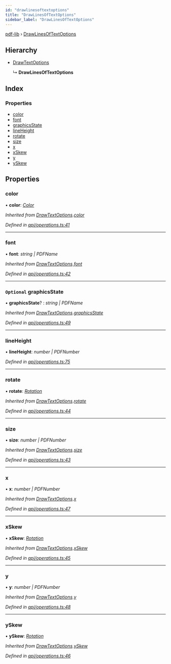 ```yaml
---
id: "drawlinesoftextoptions"
title: "DrawLinesOfTextOptions"
sidebar_label: "DrawLinesOfTextOptions"
---
```


[pdf-lib](../index.md) › [DrawLinesOfTextOptions](drawlinesoftextoptions.md)

## Hierarchy

* [DrawTextOptions](drawtextoptions.md)

  ↳ **DrawLinesOfTextOptions**

## Index

### Properties

* [color](drawlinesoftextoptions.md#color)
* [font](drawlinesoftextoptions.md#font)
* [graphicsState](drawlinesoftextoptions.md#optional-graphicsstate)
* [lineHeight](drawlinesoftextoptions.md#lineheight)
* [rotate](drawlinesoftextoptions.md#rotate)
* [size](drawlinesoftextoptions.md#size)
* [x](drawlinesoftextoptions.md#x)
* [xSkew](drawlinesoftextoptions.md#xskew)
* [y](drawlinesoftextoptions.md#y)
* [ySkew](drawlinesoftextoptions.md#yskew)

## Properties

###  color

• **color**: *[Color](../index.md#color)*

*Inherited from [DrawTextOptions](drawtextoptions.md).[color](drawtextoptions.md#color)*

*Defined in [api/operations.ts:41](https://github.com/Hopding/pdf-lib/blob/d213f92/src/api/operations.ts#L41)*

___

###  font

• **font**: *string | PDFName*

*Inherited from [DrawTextOptions](drawtextoptions.md).[font](drawtextoptions.md#font)*

*Defined in [api/operations.ts:42](https://github.com/Hopding/pdf-lib/blob/d213f92/src/api/operations.ts#L42)*

___

### `Optional` graphicsState

• **graphicsState**? : *string | PDFName*

*Inherited from [DrawTextOptions](drawtextoptions.md).[graphicsState](drawtextoptions.md#optional-graphicsstate)*

*Defined in [api/operations.ts:49](https://github.com/Hopding/pdf-lib/blob/d213f92/src/api/operations.ts#L49)*

___

###  lineHeight

• **lineHeight**: *number | PDFNumber*

*Defined in [api/operations.ts:75](https://github.com/Hopding/pdf-lib/blob/d213f92/src/api/operations.ts#L75)*

___

###  rotate

• **rotate**: *[Rotation](../index.md#rotation)*

*Inherited from [DrawTextOptions](drawtextoptions.md).[rotate](drawtextoptions.md#rotate)*

*Defined in [api/operations.ts:44](https://github.com/Hopding/pdf-lib/blob/d213f92/src/api/operations.ts#L44)*

___

###  size

• **size**: *number | PDFNumber*

*Inherited from [DrawTextOptions](drawtextoptions.md).[size](drawtextoptions.md#size)*

*Defined in [api/operations.ts:43](https://github.com/Hopding/pdf-lib/blob/d213f92/src/api/operations.ts#L43)*

___

###  x

• **x**: *number | PDFNumber*

*Inherited from [DrawTextOptions](drawtextoptions.md).[x](drawtextoptions.md#x)*

*Defined in [api/operations.ts:47](https://github.com/Hopding/pdf-lib/blob/d213f92/src/api/operations.ts#L47)*

___

###  xSkew

• **xSkew**: *[Rotation](../index.md#rotation)*

*Inherited from [DrawTextOptions](drawtextoptions.md).[xSkew](drawtextoptions.md#xskew)*

*Defined in [api/operations.ts:45](https://github.com/Hopding/pdf-lib/blob/d213f92/src/api/operations.ts#L45)*

___

###  y

• **y**: *number | PDFNumber*

*Inherited from [DrawTextOptions](drawtextoptions.md).[y](drawtextoptions.md#y)*

*Defined in [api/operations.ts:48](https://github.com/Hopding/pdf-lib/blob/d213f92/src/api/operations.ts#L48)*

___

###  ySkew

• **ySkew**: *[Rotation](../index.md#rotation)*

*Inherited from [DrawTextOptions](drawtextoptions.md).[ySkew](drawtextoptions.md#yskew)*

*Defined in [api/operations.ts:46](https://github.com/Hopding/pdf-lib/blob/d213f92/src/api/operations.ts#L46)*
